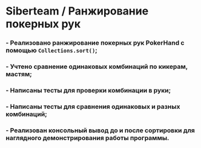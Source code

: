 # Siberteam / Ранжирование покерных рук

### - Реализовано ранжирование покерных рук PokerHand с помощью `Collections.sort()`;
### - Учтено сравнение одинаковых комбинаций по кикерам, мастям;
### - Написаны тесты для проверки комбинации в руки;
### - Написаны тесты для сравнения одинаковых и разных комбинаций;
### - Реализован консольный вывод до и после сортировки для наглядного демонстрирования работы программы.
